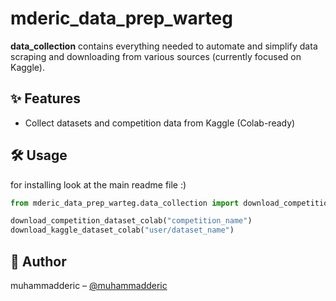 # mderic_data_prep_warteg

**data_collection** contains everything needed to automate and simplify data scraping and downloading from various sources (currently focused on Kaggle).


## ✨ Features
- Collect datasets and competition data from Kaggle (Colab-ready)


## 🛠️ Usage
for installing look at the main readme file :)

```python
from mderic_data_prep_warteg.data_collection import download_competition_dataset_colab, download_kaggle_dataset_colab --quiet

download_competition_dataset_colab("competition_name")
download_kaggle_dataset_colab("user/dataset_name")
```


## 👤 Author
muhammadderic – [@muhammadderic](https://github.com/muhammadderic)
